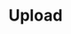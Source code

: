 ---
layout: tag-list
type: tag
title: Upload
slug: Upload
category: HTB
sidebar: false
description: >
      Subida de archivos.
---